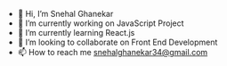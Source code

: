 - 👋 Hi, I’m Snehal Ghanekar
- 👀 I’m currently working on  JavaScript Project
- 🌱 I’m currently learning  React.js
- 💞️ I’m looking to collaborate on Front End Development
- 📫 How to reach me snehalghanekar34@gmail.com

<!---
Snehal1704/Snehal1704 is a ✨ special ✨ repository because its `README.md` (this file) appears on your GitHub profile.
You can click the Preview link to take a look at your changes.
--->
